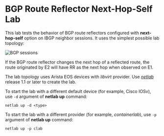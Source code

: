 # BGP Route Reflector Next-Hop-Self Lab

This lab tests the behavior of BGP route reflectors configured with **next-hop-self** option on IBGP neighbor sessions. It uses the simplest possible lab topology:

![BGP sessions](BGP-RR-next-hop-self-topology.png)

If the BGP route reflector changes the next hop of a reflected route, the route originated by E2 will have RR as the next hop when observed on E1.

The lab topology uses Arista EOS devices with *libvirt* provider. Use *[netlab](https://netsim-tools.readthedocs.io/en/latest/)* release 1.1 or later to create the lab.

To start the lab with a different default device (for example, Cisco IOSv), use `-d` argument of **netlab up** command:

```
netlab up -d <type>
```

To start the lab with a different provider (for example, *containerlab*), use `-p` argument of **netlab up** command:

```
netlab up -p clab
```
